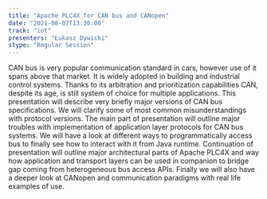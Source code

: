 ```yaml
---
title: "Apache PLC4X for CAN bus and CANopen"
date: "2021-08-07T13:30:00" 
track: "iot"
presenters: "Łukasz Dywicki"
stype: "Regular Session"
---
```

CAN bus is very popular communication standard in cars, however use of it spans above that market. It is widely adopted in building and industrial control systems. Thanks to its arbitration and prioritization capabilities CAN, despite its age, is still system of choice for multiple applications.
 This presentation will describe very briefly major versions of CAN bus specifications. We will clarify some of most common misunderstandings with protocol versions.
 The main part of presentation will outline major troubles with implementation of application layer protocols for CAN bus systems. We will have a look at different ways to programmatically access bus to finally see how to interact with it from Java runtime.
 Continuation of presentation will outline major architectural parts of Apache PLC4X and way how application and transport layers can be used in companion to bridge gap coming from heterogeneous bus access APIs.
 Finally we will also have a deeper look at CANopen and communication paradigms with real life examples of use.
